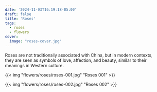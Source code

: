 ```yaml
---
date: '2024-11-03T16:19:18-05:00'
draft: false
title: 'Roses'
tags:
  - roses
  - flowers
cover:
  image: "roses-cover.jpg"
---
```


Roses are not traditionally associated with China, but in modern contexts, they are seen as symbols of love, affection, and beauty, similar to their meanings in Western culture.

{{< img "flowers/roses/roses-001.jpg" "Roses 001" >}}

{{< img "flowers/roses/roses-002.jpg" "Roses 002" >}}